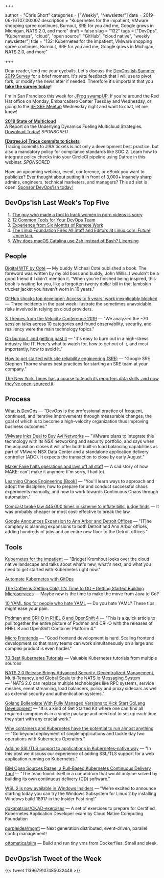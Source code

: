 +++

author = "Chris Short"
categories = ["Weekly", "Newsletter"]
date = 2019-06-16T07:00:00Z
description = "Kubernetes for the impatient, VMware shopping spree continues, Burnout, SRE for you and me, Google grows in Michigan, NATS 2.0, and more"
draft = false
slug = "132"
tags = ["DevOps", "Kubernetes", "cloud", "open source", "GitHub", "cloud native", "weekly newsletter"]
title = "132: Kubernetes for the impatient, VMware shopping spree continues, Burnout, SRE for you and me, Google grows in Michigan, NATS 2.0, and more"

+++

Dear reader, lend me your eyeballs. Let's discuss the [DevOps'ish Summer 2019 Survey](https://devopsi.sh/survey) for a brief moment. It's *vital* feedback that I will use to pivot, fork, or modify the newsletter if needed. Therefore it's important that you [**take the survey today**](https://devopsi.sh/survey)!

I'm in San Francisco this week for [JFrog swampUP](https://swampup2019.sched.com/event/Nd9K/the-dark-side-of-devops). If you're around the Red Hat office on Monday, Embarcadero Center Tuesday and Wednesday, or going to the [SF SRE Meetup](https://www.meetup.com/San-Francisco-Reliability-Engineering/events/260864518/) Wednesday night and want to chat, let me know!

[**2019 State of Multicloud**](https://turbonomic.com/state-of-multicloud/?utm_campaign=7012o000001oRz6AAE)  
A Report on the Underlying Dynamics Fueling Multicloud Strategies. [Download Today!](https://turbonomic.com/state-of-multicloud/?utm_campaign=7012o000001oRz6AAE) *SPONSORED*

[**[Datree.io] Trace commits to tickets**](https://try.datree.io/trace-commits-to-tickets)  
Tracing commits to JIRA tickets is not only a development best practice, but also a mandatory policy for compliance standards like SOC 2. Learn how to integrate policy checks into your CircleCI pipeline using Datree in this webinar. *SPONSORED*

Have an upcoming webinar, event, conference, or eBook you want to publicize? Ever thought about putting it in front of 3,000+ insanely sharp admins, engineers, technical marketers, and managers? This ad slot is open. [Sponsor DevOps'ish today!](https://devopsish.com/sponsor/)

## DevOps'ish Last Week's Top Five

1. [The guy who made a tool to track women in porn videos is sorry](https://www.technologyreview.com/s/613607/facial-recognition-porn-database-privacy-gdpr-data-collection-policy/)
1. [12 Common Tools for Your DevOps Team](https://www.tripwire.com/state-of-security/devops/common-tools-for-your-devops-team/)
1. [Experience from Six Months of Remote Work](https://www.justingarrison.com/blog/six-months-remote/)
1. [The Linux Foundation Fires All Staff and Editors at Linux.com. Future Uncertain.](http://techrights.org/2019/06/05/linux-com-future-uncertain/)
1. [Why does macOS Catalina use Zsh instead of Bash? Licensing](https://thenextweb.com/dd/2019/06/04/why-does-macos-catalina-use-zsh-instead-of-bash-licensing/)

## People

[Digital WTF by Coté](https://leanpub.com/digitalwtf) — My buddy Micheal Coté published a book. The foreword was written by my old boss and buddy, John Willis. I wouldn't be a good friend if I didn't mention it. "When you're finished being inspired, this book is waiting for you, like a forgotten twenty dollar bill in that lambskin trucker jacket you haven't worn in 16 years."

[GitHub shocks top developer: Access to 5 years' work inexplicably blocked](https://www.zdnet.com/article/github-shocks-top-developer-access-to-5-years-work-inexplicably-blocked/) — Three incidents in the past week illustrate the sometimes unavoidable risks involved in relying on cloud providers.

[3 Themes from the Velocity Conference 2019](https://medium.com/memory-leak/3-themes-from-the-velocity-conference-2019-e5165d4afb97) — "We analyzed the ~70 session talks across 10 categories and found observability, security, and resiliency were the main technology topics."

[On burnout, and getting past it](https://www.redhat.com/sysadmin/burnout-and-getting-past-it) — "It's easy to burn out in a high-stress industry like IT. Here's what to watch for, how to get out of it, and most importantly, how to avoid it."

[How to get started with site reliability engineering (SRE)](https://www.oreilly.com/ideas/how-to-get-started-with-site-reliability-engineering-sre) — "Google SRE Stephen Thorne shares best practices for starting an SRE team at your company."

[The New York Times has a course to teach its reporters data skills, and now they've open-sourced it](https://www.niemanlab.org/2019/06/the-new-york-times-has-a-course-to-teach-its-reporters-data-skills-and-now-theyve-open-sourced-it/)

## Process

[What is DevOps](https://devopsish.com/what-is-devops/) — "DevOps is the professional practice of frequent, continued, and iterative improvements through measurable changes, the goal of which is to become a high-velocity organization thus improving business outcomes."

[VMware Inks Deal to Buy Avi Networks](https://www.sdxcentral.com/articles/news/vmware-inks-deal-to-buys-avi-networks/2019/06/) — "VMware plans to integrate this technology with its NSX networking and security portfolio, and says when the acquisition closes it will offer both built-in load balancing capabilities as part of VMware NSX Data Center and a standalone application delivery controller (ADC). It expects the transaction to close by early August."

[Maker Faire halts operations and lays off all staff](https://techcrunch.com/2019/06/07/make-magazine-maker-media-layoffs/) — A sad story of how MAKE: can't make it anymore (I'm sorry, I had to).

[Learning Chaos Engineering [Book]](https://www.oreilly.com/library/view/learning-chaos-engineering/9781492050995/) — "You'll learn ways to approach and adopt the discipline, how to prepare for and conduct successful chaos experiments manually, and how to work towards Continuous Chaos through automation."

[Comcast broke law 445,000 times in scheme to inflate bills, judge finds](https://arstechnica.com/tech-policy/2019/06/comcast-broke-law-445000-times-in-scheme-to-inflate-bills-judge-finds/) — It was probably cheaper or most cost-effective to break the law.

[Google Announces Expansion to Ann Arbor and Detroit Offices](https://cronicle.press/2019/06/11/google-announces-expansion-to-ann-arbor-and-detroit-offices/) — "[T]he company is planning expansions to both Detroit and Ann Arbor offices, adding hundreds of jobs and an entire new floor to the Detroit offices."

## Tools

[Kubernetes for the impatient](https://www.oreilly.com/ideas/kubernetes-for-the-impatient) — "Bridget Kromhout looks over the cloud native landscape and talks about what's new, what's next, and what you need to get started with Kubernetes right now."

[Automate Kubernetes with GitOps](https://www.weave.works/blog/automate-kubernetes-with-gitops)

[The Coffee is Getting Cold, It's Time to GO – Getting Started Building Microservices](https://keithtenzer.com/2019/06/13/the-coffee-is-getting-cold-its-time-to-go-getting-started-building-microservice/) — Maybe now is the time to make the move from Java to Go?

[10 YAML tips for people who hate YAML](https://www.redhat.com/sysadmin/yaml-tips) — Do you hate YAML? These tips might ease your pain.

[Podman and CRI-O in RHEL 8 and OpenShift 4](http://crunchtools.com/podman-and-cri-o-in-rhel-8-and-openshift-4/) — "This is a quick article to pull together the entire picture of Podman and CRI-O with the releases of RHEL 8 and OpenShift Container Platform 4."

[Micro Frontends](https://martinfowler.com/articles/micro-frontends.html) — "Good frontend development is hard. Scaling frontend development so that many teams can work simultaneously on a large and complex product is even harder."

[70 Best Kubernetes Tutorials](https://www.aquasec.com/wiki/display/containers/70+Best+Kubernetes+Tutorials) — Valuable Kubernetes tutorials from multiple sources

[NATS 2.0 Release Brings Advanced Security, Decentralized Management, Multi-Tenancy, and Global Scale to the NATS.io Messaging System](https://www.businesswire.com/news/home/20190610005140/en/NATS-2.0-Release-Brings-Advanced-Security-Decentralized) — "NATS 2.0 can replace multiple technologies like RPC systems, service meshes, event streaming, load balancers, policy and proxy sidecars as well as external security and authentication systems."

[Golang Boilerplate With Fully Managed Versions to Kick Start GoLang Development](https://ednsquare.com/story/golang-boilerplate-with-fully-managed-versions-to-kick-start-golang-development------M6fVBF) — "It is a kind of Get Started Kit where one can find all required components in a single package and need not to set up each time they start with any crucial work."

[Why containers and Kubernetes have the potential to run almost anything](https://opensource.com/article/19/6/kubernetes-potential-run-anything) — "Go beyond deployment of simple applications and tackle day two operations with Kubernetes Operators."

[Adding SSL/TLS support to applications in Kubernetes-native way](https://medium.com/@cloudark/adding-ssl-tls-support-to-applications-in-kubernetes-native-way-dd31f016ac5e) — "In this post we discuss our experience of adding SSL/TLS support for a web application running on Kubernetes."

[IBM Open Sources Razee, a Pull-Based Kubernetes Continuous Delivery Tool](https://thenewstack.io/ibm-open-sources-razee-a-pull-based-kubernetes-continuous-delivery-tool/) — "The team found itself in a conundrum that would only be solved by building its own continuous delivery (CD) software."

[WSL 2 is now available in Windows Insiders](https://devblogs.microsoft.com/commandline/wsl-2-is-now-available-in-windows-insiders/) — "We're excited to announce starting today you can try the Windows Subsystem for Linux 2 by installing Windows build 18917 in the Insider Fast ring!"

[dgkanatsios/CKAD-exercises](https://github.com/dgkanatsios/CKAD-exercises) — A set of exercises to prepare for Certified Kubernetes Application Developer exam by Cloud Native Computing Foundation

[purpleidea/mgmt](https://github.com/purpleidea/mgmt) — Next generation distributed, event-driven, parallel config management!

[ottomatica/slim](https://github.com/ottomatica/slim) — Build and run tiny vms from Dockerfiles. Small and sleek.

## DevOps'ish Tweet of the Week

{{< tweet 1139679107485032448 >}}
